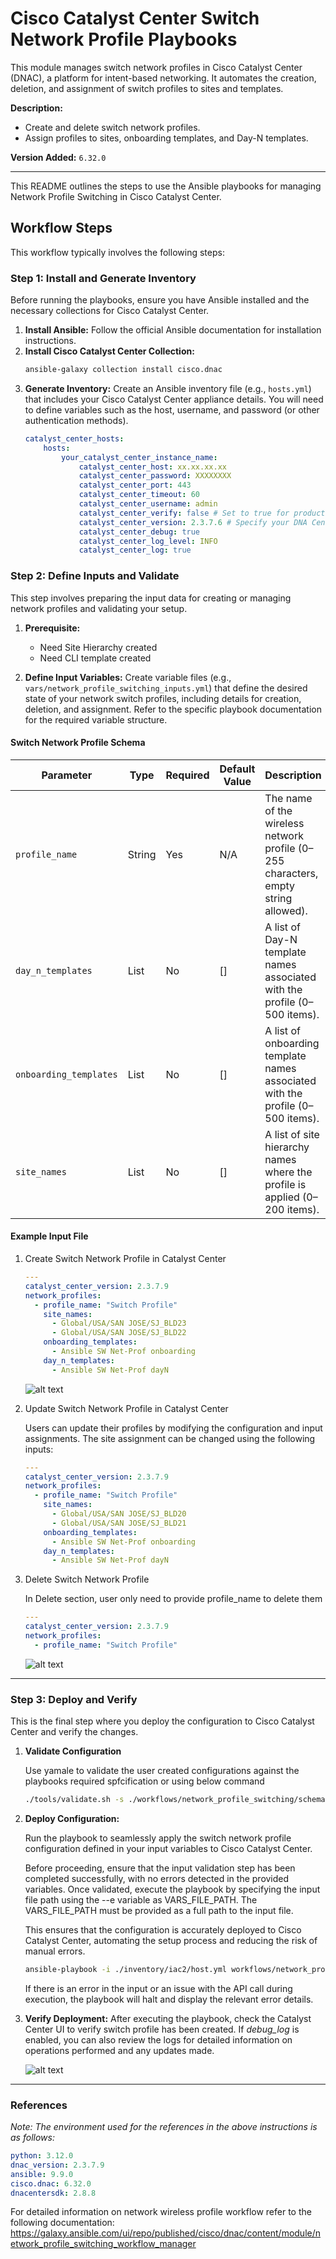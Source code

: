 # Cisco Catalyst Center Switch Network Profile Playbooks

This module manages switch network profiles in Cisco Catalyst Center (DNAC), a platform for intent-based networking. It automates the creation, deletion, and assignment of switch profiles to sites and templates.

**Description:**
- Create and delete switch network profiles.
- Assign profiles to sites, onboarding templates, and Day-N templates.

**Version Added:**   `6.32.0`

---

This README outlines the steps to use the Ansible playbooks for managing Network Profile Switching in Cisco Catalyst Center.

## Workflow Steps

This workflow typically involves the following steps:

### Step 1: Install and Generate Inventory

Before running the playbooks, ensure you have Ansible installed and the necessary collections for Cisco Catalyst Center.

1.  **Install Ansible:** Follow the official Ansible documentation for installation instructions.
2.  **Install Cisco Catalyst Center Collection:**
    ```bash
    ansible-galaxy collection install cisco.dnac
    ```
3.  **Generate Inventory:** Create an Ansible inventory file (e.g., `hosts.yml`) that includes your Cisco Catalyst Center appliance details. You will need to define variables such as the host, username, and password (or other authentication methods).
    ```yaml
    catalyst_center_hosts:
        hosts:
            your_catalyst_center_instance_name:
                catalyst_center_host: xx.xx.xx.xx
                catalyst_center_password: XXXXXXXX
                catalyst_center_port: 443
                catalyst_center_timeout: 60
                catalyst_center_username: admin
                catalyst_center_verify: false # Set to true for production with valid certificates
                catalyst_center_version: 2.3.7.6 # Specify your DNA Center version
                catalyst_center_debug: true
                catalyst_center_log_level: INFO
                catalyst_center_log: true
    ```

### Step 2: Define Inputs and Validate

This step involves preparing the input data for creating or managing network profiles and validating your setup.

1. **Prerequisite:**
    - Need Site Hierarchy created
    - Need CLI template created

2. **Define Input Variables:** Create variable files (e.g., `vars/network_profile_switching_inputs.yml`) that define the desired state of your network switch profiles, including details for creation, deletion, and assignment. Refer to the specific playbook documentation for the required variable structure.

#### Switch Network Profile Schema

| **Parameter**          | **Type**   | **Required** | **Default Value** | **Description**                                                                 |
|------------------------|------------|--------------|-------------------|---------------------------------------------------------------------------------|
| `profile_name`         | String     | Yes          | N/A               | The name of the wireless network profile (0–255 characters, empty string allowed). |
| `day_n_templates`      | List       | No           | []                | A list of Day-N template names associated with the profile (0–500 items).       |
| `onboarding_templates` | List       | No           | []                | A list of onboarding template names associated with the profile (0–500 items).  |
| `site_names`           | List       | No           | []                | A list of site hierarchy names where the profile is applied (0–200 items).      |

#### Example Input File

1. Create Switch Network Profile in Catalyst Center

    ```yaml
    ---
    catalyst_center_version: 2.3.7.9
    network_profiles:
      - profile_name: "Switch Profile"
        site_names:
          - Global/USA/SAN JOSE/SJ_BLD23
          - Global/USA/SAN JOSE/SJ_BLD22
        onboarding_templates:
          - Ansible SW Net-Prof onboarding
        day_n_templates:
          - Ansible SW Net-Prof dayN
    ```
    ![alt text](images/Switch_Network_Profile.png)

2. Update Switch Network Profile in Catalyst Center

    Users can update their profiles by modifying the configuration and input assignments. The site assignment can be changed using the following inputs:
    ```yaml
    ---
    catalyst_center_version: 2.3.7.9
    network_profiles:
      - profile_name: "Switch Profile"
        site_names:
          - Global/USA/SAN JOSE/SJ_BLD20
          - Global/USA/SAN JOSE/SJ_BLD21
        onboarding_templates:
          - Ansible SW Net-Prof onboarding
        day_n_templates:
          - Ansible SW Net-Prof dayN
    ```

3. Delete Switch Network Profile

    In Delete section, user only need to provide profile_name to delete them
    ```yaml
    ---
    catalyst_center_version: 2.3.7.9
    network_profiles:
      - profile_name: "Switch Profile"
    ```
    ![alt text](images/delete_switch_profile.png)
---
### Step 3: Deploy and Verify

This is the final step where you deploy the configuration to Cisco Catalyst Center and verify the changes.

1. **Validate Configuration**

    Use yamale to validate the user created configurations against the playbooks required spfcification or using below command

    ``` bash
    ./tools/validate.sh -s ./workflows/network_profile_switching/schema/network_profile_switching_schema.yml -d ./workflows/network_profile_switching/vars/network_profile_switching_inputs.yml
    ```

2.  **Deploy Configuration:** 

    Run the playbook to seamlessly apply the switch network profile configuration defined in your input variables to Cisco Catalyst Center. 

    Before proceeding, ensure that the input validation step has been completed successfully, with no errors detected in the provided variables. Once validated, execute the playbook by specifying the input file path using the --e variable as VARS_FILE_PATH. The VARS_FILE_PATH must be provided as a full path to the input file.

    This ensures that the configuration is accurately deployed to Cisco Catalyst Center, automating the setup process and reducing the risk of manual errors.

    ```bash
    ansible-playbook -i ./inventory/iac2/host.yml workflows/network_profile_switching/playbook/network_profile_switching_playbook.yml --e VARS_FILE_PATH=/<full path>/dnac_ansible_workflows/workflows/network_profile_switching/vars/network_profile_switching_inputs.yml > logs/switch_profile.log -vvvvvv    
    ```

    If there is an error in the input or an issue with the API call during execution, the playbook will halt and display the relevant error details.

2.  **Verify Deployment:** 
After executing the playbook, check the Catalyst Center UI to verify switch profile has been created. If *debug_log* is enabled, you can also review the logs for detailed information on operations performed and any updates made.

    ![alt text](images/creation_assignment.png)

---

### References

*Note: The environment used for the references in the above instructions is as follows:*

```yaml
python: 3.12.0
dnac_version: 2.3.7.9
ansible: 9.9.0
cisco.dnac: 6.32.0
dnacentersdk: 2.8.8
```

For detailed information on network wireless profile workflow refer to the following documentation: https://galaxy.ansible.com/ui/repo/published/cisco/dnac/content/module/network_profile_switching_workflow_manager
